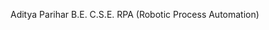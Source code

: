 Aditya Parihar
B.E. C.S.E.
RPA (Robotic Process Automation)

<!---
adityaparihar/adityaparihar is a ✨ special ✨ repository because its `README.md` (this file) appears on your GitHub profile.
You can click the Preview link to take a look at your changes.
--->
